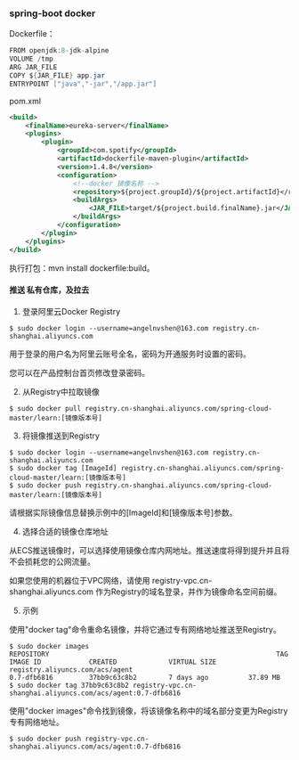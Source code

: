 ### spring-boot docker 

Dockerfile：

```java
FROM openjdk:8-jdk-alpine
VOLUME /tmp
ARG JAR_FILE
COPY ${JAR_FILE} app.jar
ENTRYPOINT ["java","-jar","/app.jar"]
```

pom.xml

```xml
<build>
    <finalName>eureka-server</finalName>
    <plugins>
        <plugin>
            <groupId>com.spotify</groupId>
            <artifactId>dockerfile-maven-plugin</artifactId>
            <version>1.4.8</version>
            <configuration>
                <!--docker 镜像名称 -->
                <repository>${project.groupId}/${project.artifactId}</repository>
                <buildArgs>
                    <JAR_FILE>target/${project.build.finalName}.jar</JAR_FILE>
                </buildArgs>
            </configuration>
        </plugin>
    </plugins>
</build>
```

执行打包：mvn install dockerfile:build。

#### 推送 私有仓库，及拉去

1. 登录阿里云Docker Registry

```shell
$ sudo docker login --username=angelnvshen@163.com registry.cn-shanghai.aliyuncs.com
```

用于登录的用户名为阿里云账号全名，密码为开通服务时设置的密码。

您可以在产品控制台首页修改登录密码。

2. 从Registry中拉取镜像

```shell
$ sudo docker pull registry.cn-shanghai.aliyuncs.com/spring-cloud-master/learn:[镜像版本号]
```

3. 将镜像推送到Registry

```shell
$ sudo docker login --username=angelnvshen@163.com registry.cn-shanghai.aliyuncs.com
$ sudo docker tag [ImageId] registry.cn-shanghai.aliyuncs.com/spring-cloud-master/learn:[镜像版本号]
$ sudo docker push registry.cn-shanghai.aliyuncs.com/spring-cloud-master/learn:[镜像版本号]
```

请根据实际镜像信息替换示例中的[ImageId]和[镜像版本号]参数。

4. 选择合适的镜像仓库地址

从ECS推送镜像时，可以选择使用镜像仓库内网地址。推送速度将得到提升并且将不会损耗您的公网流量。

如果您使用的机器位于VPC网络，请使用 registry-vpc.cn-shanghai.aliyuncs.com 作为Registry的域名登录，并作为镜像命名空间前缀。

5. 示例

使用"docker tag"命令重命名镜像，并将它通过专有网络地址推送至Registry。

```shell
$ sudo docker images
REPOSITORY                                                         TAG                 IMAGE ID            CREATED             VIRTUAL SIZE
registry.aliyuncs.com/acs/agent                                    0.7-dfb6816         37bb9c63c8b2        7 days ago          37.89 MB
$ sudo docker tag 37bb9c63c8b2 registry-vpc.cn-shanghai.aliyuncs.com/acs/agent:0.7-dfb6816	
```

使用"docker images"命令找到镜像，将该镜像名称中的域名部分变更为Registry专有网络地址。

```shell
$ sudo docker push registry-vpc.cn-shanghai.aliyuncs.com/acs/agent:0.7-dfb6816
```